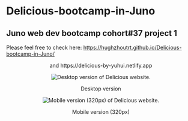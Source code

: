 # Delicious-bootcamp-in-Juno  
  
## Juno web dev bootcamp cohort#37 project 1  
  
Please feel free to check here: https://hughzhoutrt.github.io/Delicious-bootcamp-in-Juno/  
<p align="center">and https://delicious-by-yuhui.netlify.app</p>  
    
<p align="center"><img src="https://user-images.githubusercontent.com/84819219/139278621-025e6885-0a70-4d80-a71e-43189b79d847.png" alt="Desktop version of Delicious website."></P>  
<p align="center">Desktop version</p>
  
<p align="center"><img src="https://user-images.githubusercontent.com/84819219/139278737-987f484e-1f03-406d-b04a-fd342526fa80.png" alt="Mobile version (320px) of Delicious website."></P>  
<p align="center">Mobile version (320px)</p>
